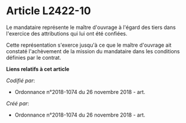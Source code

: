 # Article L2422-10

Le mandataire représente le maître d'ouvrage à l'égard des tiers dans l'exercice des attributions qui lui ont été confiées.

Cette représentation s'exerce jusqu'à ce que le maître d'ouvrage ait constaté l'achèvement de la mission du mandataire dans
les conditions définies par le contrat.

**Liens relatifs à cet article**

_Codifié par_:

  - Ordonnance n°2018-1074 du 26 novembre 2018 - art.

_Créé par_:

  - Ordonnance n°2018-1074 du 26 novembre 2018 - art.
